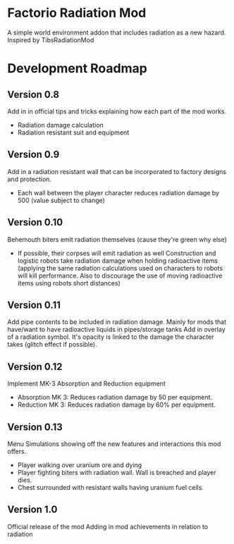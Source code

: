# Factorio Radiation Mod

A simple world environment addon that includes radiation as a new hazard.
Inspired by TibsRadiationMod


# Development Roadmap
## Version 0.8
Add in in official tips and tricks explaining how each part of the mod works.
- Radiation damage calculation
- Radiation resistant suit and equipment

## Version 0.9
Add in a radiation resistant wall that can be incorporated to factory designs and protection.
- Each wall between the player character reduces radiation damage by 500 (value subject to change)

## Version 0.10
Behemouth biters emit radiation themselves (cause they're green why else)
- If possible, their corpses will emit radiation as well
Construction and logistic robots take radiation damage when holding radioactive items (applying the same radiation calculations used on characters to robots will kill performance. Also to discourage the use of moving radioactive items using robots short distances)

## Version 0.11
Add pipe contents to be included in radiation damage.
Mainly for mods that have/want to have radioactive liquids in pipes/storage tanks
Add in overlay of a radiation symbol. It's opacity is linked to the damage the character takes (glitch effect if possible).

## Version 0.12
Implement MK-3 Absorption and Reduction equipment
- Absorption MK 3: Reduces radiation damage by 50 per equipment.
- Reduction MK 3: Reduces radiation damage by 60% per equipment.

## Version 0.13
Menu Simulations showing off the new features and interactions this mod offers.
- Player walking over uranium ore and dying
- Player fighting biters with radiation wall. Wall is breached and player dies.
- Chest surrounded with resistant walls having uranium fuel cells.

## Version 1.0
Official release of the mod
Adding in mod achievements in relation to radiation